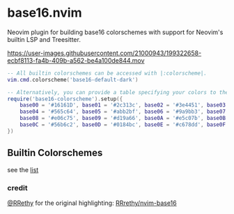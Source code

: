 # base16.nvim

Neovim plugin for building base16 colorschemes with support for Neovim's
builtin LSP and Treesitter.

https://user-images.githubusercontent.com/21000943/199322658-ecbf8113-fa4b-409b-a562-be4a100de844.mov

```lua
-- All builtin colorschemes can be accessed with |:colorscheme|.
vim.cmd.colorscheme('base16-default-dark')

-- Alternatively, you can provide a table specifying your colors to the setup function.
require('base16-colorscheme').setup({
    base00 = '#16161D', base01 = '#2c313c', base02 = '#3e4451', base03 = '#6c7891',
    base04 = '#565c64', base05 = '#abb2bf', base06 = '#9a9bb3', base07 = '#c5c8e6',
    base08 = '#e06c75', base09 = '#d19a66', base0A = '#e5c07b', base0B = '#98c379',
    base0C = '#56b6c2', base0D = '#0184bc', base0E = '#c678dd', base0F = '#a06949',
})
```

## Builtin Colorschemes
see the [list](./colors/README.md)

### credit
[@RRethy](https://github.com/RRethy) for the original highlighting: [RRrethy/nvim-base16](https://github.com/RRethy/nvim-base16)
